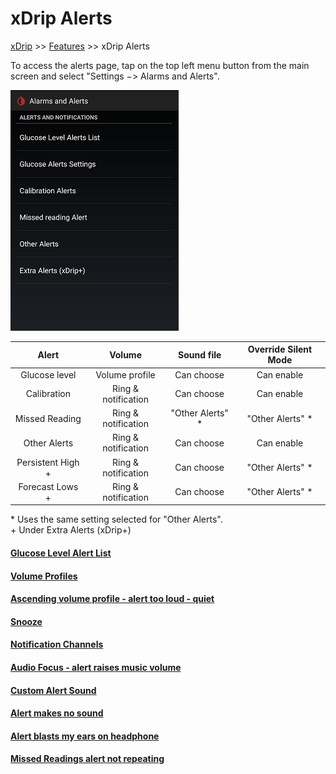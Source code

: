 # xDrip Alerts  
[xDrip](../README.md) >> [Features](./Features_page.md) >> xDrip Alerts  
  
To access the alerts page, tap on the top left menu button from the main screen and select "Settings &#8722;> Alarms and Alerts".  
  
![](./images/Alerts.png)  
  
|  Alert |  Volume |  Sound file |  Override Silent Mode |  
| :----: | :-----: | :---------: | :-------------------: |  
| Glucose level | Volume profile | Can choose | Can enable |  
| Calibration | Ring & notification | Can choose | Can enable |  
| Missed Reading | Ring & notification | "Other Alerts" \* | "Other Alerts" \* | 
| Other Alerts | Ring & notification | Can choose | Can enable |  
| Persistent High + | Ring & notification | Can choose | "Other Alerts" \* |  
| Forecast Lows + | Ring & notification | Can choose | "Other Alerts" \* |

 \* Uses the same setting selected for "Other Alerts".  
 \+ Under Extra Alerts (xDrip+)

  
#### [Glucose Level Alert List](./Glucose-level-alerts.md)
#### [Volume Profiles](./Volume-profiles.md)  
#### [Ascending volume profile - alert too loud - quiet](./Ascending-volume-profile.md)
#### [Snooze](./Snooze.md)
#### [Notification Channels](./Notification-channels.md)
#### [Audio Focus - alert raises music volume](./AudioFocus.md)
#### [Custom Alert Sound](./Custom-Alert-Sound.md)
#### [Alert makes no sound](./Silent-alert.md)
#### [Alert blasts my ears on headphone](./Force-Speaker.md)
#### [Missed Readings alert not repeating](./MissedSignalAlert.md)
